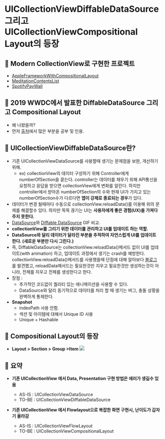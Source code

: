# UICollectionViewDiffableDataSource 그리고 UICollectionViewCompositional Layout의 등장

## 🍎 Modern CollectionView로 구현한 프로젝트
- [AppleFrameworkWithCompositionalLayout](https://github.com/KayAhn0126/AppleFrameworkWithCompositionalLayout)
- [MeditationContentsList](https://github.com/KayAhn0126/MeditationContentsList)
- [SpotifyPayWall](https://github.com/KayAhn0126/SpotifyPayWall)


## 🍎 2019 WWDC에서 발표한 DiffableDataSource 그리고 Compositional Layout
- 왜 나왔을까?
- 먼저 [출처](https://velog.io/@ellyheetov/UI-Diffable-Data-Source)에서 많은 부분을 공부 및 인용.

## 🍎 UICollectionViewDiffableDataSource란?
- 기존 UICollectionViewDataSource를 사용할때 생기는 문제점을 보완, 개선하기 위해.
    - ex) collectionView의 데이터 구성하기 위해 Controller에게 numberOfSection을 묻는다. controller는 데이터를 채우기 위해 API통신을 요청하고 응답을 받으면 collectionView에게 변화를 알린다. 하지만 controller에서 받아온 numberOfSection의 수와 현재 UI가 가지고 있는 numberOfSection수가 다르다면 **앱이 강제로 종료되는 경우**가 있다.
- 데이터가 변경 될때마다 수동으로 collectionView.reloadData()를 이용해 위의 문제를 해결할수 있다. 하지만 뚝뚝 끊기는 UI는 **사용자에게 좋은 경험(UX)을 가져다 주지 못한다.**
- [DataSource](https://github.com/KayAhn0126/AppPractice/blob/main/WhyModernCollectionView/WithDataSource.gif)와 [Diffable DataSource](https://github.com/KayAhn0126/AppPractice/blob/main/WhyModernCollectionView/WithDiffableDataSource.gif) GIF 비교.
- **collectionView를 그리기 위한 데이터를 관리하고 UI를 업데이트 하는 역할.**
- **DataSource와 달리 데이터가 달라진 부분을 추적하여 자연스럽게 UI를 업데이트 한다. (새로운 부분만 다시 그린다.)**
- 즉, DiffableDataSource는 collectionView.reloadData()메서드 없이 UI를 업데이트(with animation) 하고, 업데이트 과정에서 생기는 crash를 예방한다. collectionView.reloadData()메서드를 사용했을때 단점에 대해 알아보다 [블로그](https://yoojin99.github.io/app/Diff-원리/)를 발견했고, reloadData메서드는 필요한것만 지우고 필요한것만 생성하는것이 아니라, 전체를 지우고 전체를 생성한다고 한다.
- 장점 :
    - 추가적인 코드없이 퀄리티 있는 애니메이션을 사용할 수 있다.
    - DataSource와 달리 동기적으로 데이터를 처리 할 때 생기는 버그, 충돌 상황을 완벽하게 통제한다.
- **Snapshot**
    - indexPath 사용 안함.
    - 섹션 및 아이템에 대해서 Unique ID 사용
    - Unique + Hashable

## 🍎 Compositional Layout의 등장
- **Layout > Section > Group >Item**
![](https://i.imgur.com/UmMXBDU.png)


## 🍎 요약
- **기존 UICollectionView 에서 Data, Presentation 구현 방법은 에러가 생길수 있음**
    - AS-IS : UICollectionViewDataSource
    - TO-BE : UICollectionViewDiffableDataSource

- **기존 UICollectionView 에서 Flowlayout으로 복잡한 화면 구현시, 난이도가 갑자기 올라감**
    - AS-IS : UICollectionViewFlowLayout
    - TO-BE : UICollectionViewCompositionalLayout
